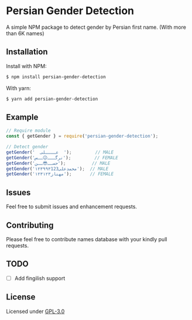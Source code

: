 # Persian Gender Detection

A simple NPM package to detect gender by Persian first name. (With more than 6K names)

Installation
------
Install with NPM:

```bash
$ npm install persian-gender-detection
```
With yarn:
```bash
$ yarn add persian-gender-detection
```

Example
------
```javascript
// Require module
const { getGender } = require('persian-gender-detection');

// Detect gender
getGender('  عــــلی  ');         // MALE
getGender('نرگـــ😉ــس');         // FEMALE
getGender('حســ😎ــن');          // MALE
getGender('۱۲۳۹۹۳محمدعلی123');  // MALE
getGender('۱۲۳مهناز۱۲۳');       // FEMALE
```

Issues
------

Feel free to submit issues and enhancement requests.

Contributing
------------

Please feel free to contribute names database with your kindly pull requests.

TODO
------
  - [ ] Add fingilish support

License
------------
Licensed under [GPL-3.0](LICENSE)
